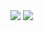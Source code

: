 <img src="https://capsule-render.vercel.app/api?type=waving&color=gradient&height=200&text=Hi,%20I'm%20Anton!&fontSize=40&fontAlignY=30&desc=Software%20Developer%20[%20Python%20|%20Django%20|%20FastAPI%20]&descAlign=30&descAlignY=60"/>
<a href="https://www.linkedin.com/in/anton-kosenko-a266a8245/">
  <img src=![image](https://github.com/antony-kosenko/antony-kosenko/assets/126908734/6ea8734e-a925-4065-8519-3b8db2d3a123) />
</a>
